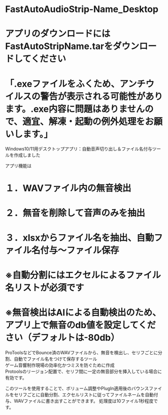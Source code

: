 # FastAutoAudioStrip-Name_Desktop
# アプリのダウンロードにはFastAutoStripName.tarをダウンロードしてください
# 「.exeファイルをふくため、アンチウイルスの警告が表示される可能性があります。.exe内容に問題はありませんので、適宜、解凍・起動の例外処理をお願いします。」
Windows10/11用デスクトップアプリ：自動音声切り出し＆ファイル名付与ツールを作成しました

アプリ機能は
# １．WAVファイル内の無音検出  
# ２．無音を削除して音声のみを抽出  
# ３．xlsxからファイル名を抽出、自動ファイル名付与～ファイル保存

# ※自動分割にはエクセルによるファイル名リストが必須です
# ※無音検出はAIによる自動検出のため、アプリ上で無音のdb値を設定してください（デフォルトは-80db）

ProToolsなどでBounce済のWAVファイルから、無音を検出し、セリフごとに分割、自動でファイル名をつけて保存するツール  
ゲーム音響制作現場の効率化かつミスを防ぐために作成  
Protoolsのリージョン配置で、セリフ間に一定の無音部分を挿入している場合に有効です。

このツールを使用することで、ボリューム調整やPlugIn適用後のバウンスファイルをセリフごとに自動分割、エクセルリストに従ってファイルネームを自動付与、WAVファイルに書き出すことができます。
処理度は10ファイル1秒程度です。
